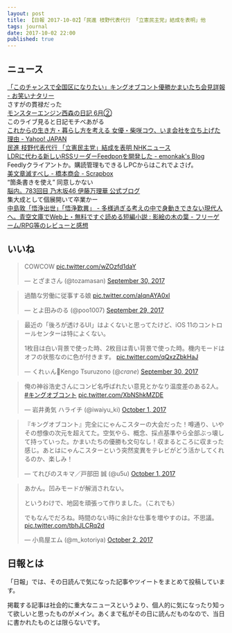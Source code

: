 ```yaml
---
layout: post
title: 【日報 2017-10-02】「民進 枝野代表代行 「立憲民主党」結成を表明」他
tags: journal
date: 2017-10-02 22:00
published: true
---
```



## ニュース

<div class="news"><a href="http://natalie.mu/owarai/news/251005" target="_blank">「このチャンスで全国区になりたい」キングオブコント優勝かまいたち会見詳報 - お笑いナタリー</a>
<div class="newscomme">さすがの貫禄だった</div>
</div>

<div class="news"><a href="http://www.youtube.com/watch?v=8ebkxCHuBSs" target="_blank">モンスターエンジン西森の日記 6月②</a>
<div class="newscomme">このライブ見ると日記モチベあがる</div>
</div>

<div class="news"><a href="https://series.yahoo.co.jp/feature/local/1/" target="_blank">これからの生き方・暮らし方を考える 女優・柴咲コウ、いま会社を立ち上げた理由 - Yahoo! JAPAN</a>
<div class="newscomme"></div>
</div>

<div class="news"><a href="http://www3.nhk.or.jp/news/html/20171002/k10011165341000.html" target="_blank">民進 枝野代表代行 「立憲民主党」結成を表明 NHKニュース</a>
<div class="newscomme"></div>
</div>

<div class="news"><a href="http://emonkak.hatenablog.com/entry/2017/09/29/232320" target="_blank">LDRに代わる新しいRSSリーダーFeedponを開発した - emonkak's Blog</a>
<div class="newscomme">Feedlyクライアントか。購読管理もできるしPCからはこれでよさげ。
</div>
</div>

<div class="news"><a href="https://scrapbox.io/shokai/%E7%BE%8E%E6%96%87%E7%AB%A0%E6%BB%85%E3%81%99%E3%81%B9%E3%81%97" target="_blank">美文章滅すべし - 橋本商会 - Scrapbox</a>
<div class="newscomme">“箇条書きを使え” 同意しかない</div>
</div>

<div class="news"><a href="http://blog.nogizaka46.com/marika.ito/2017/10/041250.php" target="_blank">脳内。783回目 乃木坂46 伊藤万理華 公式ブログ</a>
<div class="newscomme">集大成として個展開いて卒業かー</div>
</div>

<div class="news"><a href="http://fgr-konoha.blog.jp/archives/19724501.html" target="_blank">中島敦「悟浄出世」「悟浄歎異」 - 多様過ぎる考えの中で身動きできない現代人へ。青空文庫でWeb上・無料ですぐ読める短編小説 : 影絵の木の葉 - フリーゲーム/RPG等のレビューと感想</a>
<div class="newscomme"></div>
</div>


## いいね

 
<blockquote class="twitter-tweet"><p lang="pl" dir="ltr">COWCOW <a href="https://t.co/wZOzfd1daY">pic.twitter.com/wZOzfd1daY</a></p>&mdash; とざまさん (@tozamasan) <a href="https://twitter.com/tozamasan/status/913920616561967105?ref_src=twsrc%5Etfw">September 30, 2017</a></blockquote>
<script async src="//platform.twitter.com/widgets.js" charset="utf-8"></script>


<blockquote class="twitter-tweet"><p lang="ja" dir="ltr">過酷な労働に従事する娘 <a href="https://t.co/aIqnAYA0xl">pic.twitter.com/aIqnAYA0xl</a></p>&mdash; とよ田みのる (@poo1007) <a href="https://twitter.com/poo1007/status/913634880528904192?ref_src=twsrc%5Etfw">September 29, 2017</a></blockquote>
<script async src="//platform.twitter.com/widgets.js" charset="utf-8"></script>


<blockquote class="twitter-tweet"><p lang="ja" dir="ltr">最近の「後ろが透けるUI」はよくないと思ってたけど、iOS 11のコントロールセンターは特によくない。

1枚目は白い背景で使った時、2枚目は青い背景で使った時。機内モードはオフの状態なのに色が付きます。 <a href="https://t.co/qQxzZbkHaJ">pic.twitter.com/qQxzZbkHaJ</a></p>&mdash; くれぃんKengo Tsuruzono (@_crane_) <a href="https://twitter.com/_crane_/status/914056123421933568?ref_src=twsrc%5Etfw">September 30, 2017</a></blockquote>
<script async src="//platform.twitter.com/widgets.js" charset="utf-8"></script>


<blockquote class="twitter-tweet"><p lang="ja" dir="ltr">俺の神谷浩史さんにコンビ名呼ばれたい意見とかなり温度差のある2人。<a href="https://twitter.com/hashtag/%E3%82%AD%E3%83%B3%E3%82%B0%E3%82%AA%E3%83%96%E3%82%B3%E3%83%B3%E3%83%88?src=hash&amp;ref_src=twsrc%5Etfw">#キングオブコント</a> <a href="https://t.co/XbNShkMZDE">pic.twitter.com/XbNShkMZDE</a></p>&mdash; 岩井勇気 ハライチ (@iwaiyu_ki) <a href="https://twitter.com/iwaiyu_ki/status/914456879358558208?ref_src=twsrc%5Etfw">October 1, 2017</a></blockquote>
<script async src="//platform.twitter.com/widgets.js" charset="utf-8"></script>


<blockquote class="twitter-tweet"><p lang="ja" dir="ltr">『キングオブコント』完全ににゃんこスターの大会だった！噂通り、いやその想像の次元を超えてた。空気やら、概念、採点基準やら全部ぶっ壊して持っていった。かまいたちの優勝も文句なし！収まるところに収まった感じ。あとはにゃんこスターという突然変異をテレビがどう活かしてくれるのか、楽しみ！</p>&mdash; てれびのスキマ／戸部田 誠 (@u5u) <a href="https://twitter.com/u5u/status/914504290735054848?ref_src=twsrc%5Etfw">October 1, 2017</a></blockquote>
<script async src="//platform.twitter.com/widgets.js" charset="utf-8"></script>


<blockquote class="twitter-tweet"><p lang="ja" dir="ltr">あかん。凹みモードが解消されない。

というわけで、地図を頑張って作りました。（これでも）

でもなんでだろね。時間のない時に余計な仕事を増やすのは。不思議。 <a href="https://t.co/tbhJLCRq2d">pic.twitter.com/tbhJLCRq2d</a></p>&mdash; 小鳥屋エム (@m_kotoriya) <a href="https://twitter.com/m_kotoriya/status/914817606657310721?ref_src=twsrc%5Etfw">October 2, 2017</a></blockquote>
<script async src="//platform.twitter.com/widgets.js" charset="utf-8"></script>


## 日報とは

「日報」では、その日読んで気になった記事やツイートをまとめて投稿しています。

掲載する記事は社会的に重大なニュースというより、個人的に気になったり知って欲しいと思ったものがメイン。あくまで私がその日に読んだものなので、当日に書かれたものとは限らないです。